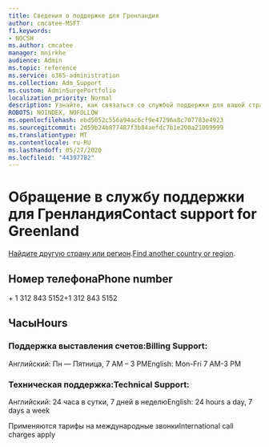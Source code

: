 ```yaml
---
title: Сведения о поддержке для Гренландия
author: cmcatee-MSFT
f1.keywords:
- NOCSH
ms.author: cmcatee
manager: mnirkhe
audience: Admin
ms.topic: reference
ms.service: o365-administration
ms.collection: Adm_Support
ms.custom: AdminSurgePortfolio
localization_priority: Normal
description: Узнайте, как связаться со службой поддержки для вашей страны или региона.
ROBOTS: NOINDEX, NOFOLLOW
ms.openlocfilehash: ebd5052c556a94ac6cf9e47296a8c707783e4923
ms.sourcegitcommit: 2d59b24b877487f3b84aefdc7b1e200a21009999
ms.translationtype: MT
ms.contentlocale: ru-RU
ms.lasthandoff: 05/27/2020
ms.locfileid: "44397782"
---
```

# <a name="contact-support-for-greenland"></a><span data-ttu-id="5b865-103">Обращение в службу поддержки для Гренландия</span><span class="sxs-lookup"><span data-stu-id="5b865-103">Contact support for Greenland</span></span>

<span data-ttu-id="5b865-104">[Найдите другую страну или регион](../contact-support-for-business-products.md).</span><span class="sxs-lookup"><span data-stu-id="5b865-104">[Find another country or region](../contact-support-for-business-products.md).</span></span>

## <a name="phone-number"></a><span data-ttu-id="5b865-105">Номер телефона</span><span class="sxs-lookup"><span data-stu-id="5b865-105">Phone number</span></span>
<span data-ttu-id="5b865-106">+ 1 312 843 5152</span><span class="sxs-lookup"><span data-stu-id="5b865-106">+1 312 843 5152</span></span>

## <a name="hours"></a><span data-ttu-id="5b865-107">Часы</span><span class="sxs-lookup"><span data-stu-id="5b865-107">Hours</span></span>
### <a name="billing-support"></a><span data-ttu-id="5b865-108">Поддержка выставления счетов:</span><span class="sxs-lookup"><span data-stu-id="5b865-108">Billing Support:</span></span>

<span data-ttu-id="5b865-109">Английский: Пн — Пятница, 7 AM – 3 PM</span><span class="sxs-lookup"><span data-stu-id="5b865-109">English: Mon-Fri 7 AM-3 PM</span></span>

### <a name="technical-support"></a><span data-ttu-id="5b865-110">Техническая поддержка:</span><span class="sxs-lookup"><span data-stu-id="5b865-110">Technical Support:</span></span>

<span data-ttu-id="5b865-111">Английский: 24 часа в сутки, 7 дней в неделю</span><span class="sxs-lookup"><span data-stu-id="5b865-111">English: 24 hours a day, 7 days a week</span></span>

<span data-ttu-id="5b865-112">Применяются тарифы на международные звонки</span><span class="sxs-lookup"><span data-stu-id="5b865-112">International call charges apply</span></span>
